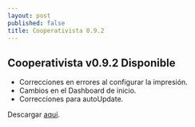 ```yaml
---
layout: post
published: false
title: Cooperativista 0.9.2
---
```

## Cooperativista v0.9.2 Disponible

- Correcciones en errores al configurar la impresión.
- Cambios en el Dashboard de inicio.
- Correcciones para autoUpdate.

Descargar [aquí](https://github.com/Pax17/cooperativista/releases/tag/v0.9.2).

